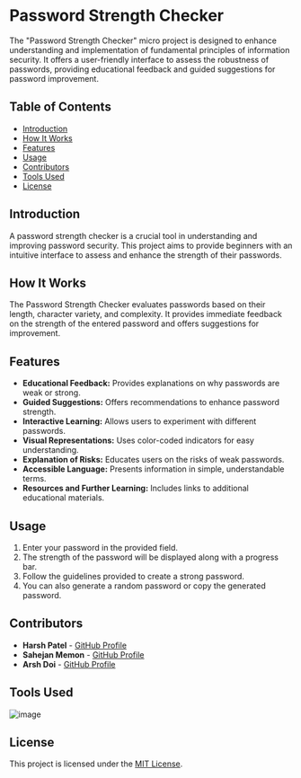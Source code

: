 # Password Strength Checker

The "Password Strength Checker" micro project is designed to enhance understanding and implementation of fundamental principles of information security. It offers a user-friendly interface to assess the robustness of passwords, providing educational feedback and guided suggestions for password improvement.

## Table of Contents

- [Introduction](#introduction)
- [How It Works](#how-it-works)
- [Features](#features)
- [Usage](#usage)
- [Contributors](#contributors)
- [Tools Used](#tools-used)
- [License](#license)

## Introduction

A password strength checker is a crucial tool in understanding and improving password security. This project aims to provide beginners with an intuitive interface to assess and enhance the strength of their passwords.

## How It Works

The Password Strength Checker evaluates passwords based on their length, character variety, and complexity. It provides immediate feedback on the strength of the entered password and offers suggestions for improvement.

## Features

- **Educational Feedback:** Provides explanations on why passwords are weak or strong.
- **Guided Suggestions:** Offers recommendations to enhance password strength.
- **Interactive Learning:** Allows users to experiment with different passwords.
- **Visual Representations:** Uses color-coded indicators for easy understanding.
- **Explanation of Risks:** Educates users on the risks of weak passwords.
- **Accessible Language:** Presents information in simple, understandable terms.
- **Resources and Further Learning:** Includes links to additional educational materials.

## Usage

1. Enter your password in the provided field.
2. The strength of the password will be displayed along with a progress bar.
3. Follow the guidelines provided to create a strong password.
4. You can also generate a random password or copy the generated password.

## Contributors

- **Harsh Patel** - [GitHub Profile](https://github.com/Harsh21Patel)
- **Sahejan Memon** - [GitHub Profile](https://github.com/Sahejan)
- **Arsh Doi** - [GitHub Profile](https://github.com/DoiArsh)

## Tools Used

![image](https://github.com/Harsh21Patel/Password-Strength-Checker/assets/103490245/03d6dd13-d495-49b2-b5c7-774c7f7b6563)

## License

This project is licensed under the [MIT License](LICENSE).

